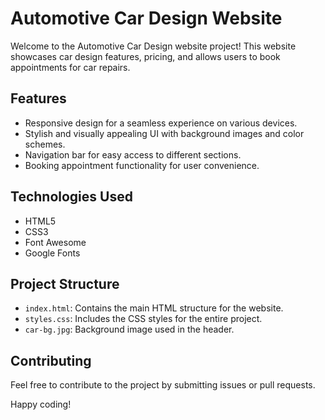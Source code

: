 # Automotive Car Design Website

Welcome to the Automotive Car Design website project! This website showcases car design features, pricing, and allows users to book appointments for car repairs.

## Features

- Responsive design for a seamless experience on various devices.
- Stylish and visually appealing UI with background images and color schemes.
- Navigation bar for easy access to different sections.
- Booking appointment functionality for user convenience.

## Technologies Used

- HTML5
- CSS3
- Font Awesome
- Google Fonts

## Project Structure

- `index.html`: Contains the main HTML structure for the website.
- `styles.css`: Includes the CSS styles for the entire project.
- `car-bg.jpg`: Background image used in the header.

## Contributing

Feel free to contribute to the project by submitting issues or pull requests.

Happy coding!
